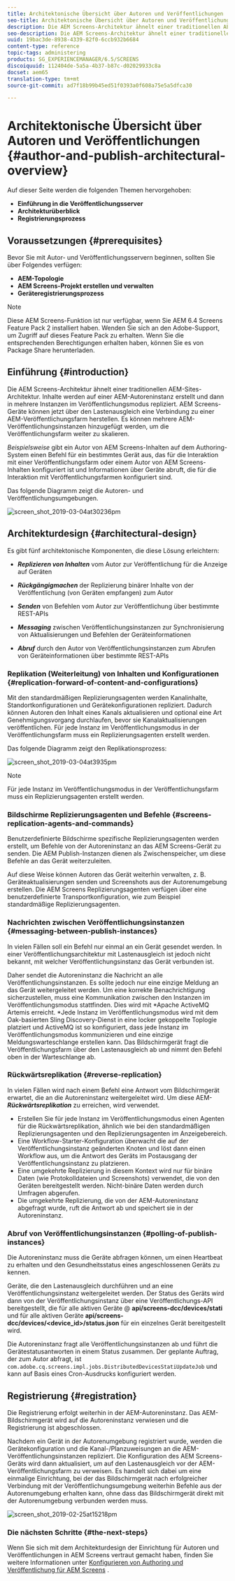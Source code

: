```yaml
---
title: Architektonische Übersicht über Autoren und Veröffentlichungen
seo-title: Architektonische Übersicht über Autoren und Veröffentlichungen
description: Die AEM Screens-Architektur ähnelt einer traditionellen AEM-Sites-Architektur. Inhalte werden auf einer AEM-Autoreninstanz erstellt und dann in mehrere Instanzen im Veröffentlichungsmodus repliziert. Folgen Sie dieser Seite, um mehr über den Überblick über die Autoren- und Veröffentlichungsarchitektur zu erfahren.
seo-description: Die AEM Screens-Architektur ähnelt einer traditionellen AEM-Sites-Architektur. Inhalte werden auf einer AEM-Autoreninstanz erstellt und dann in mehrere Instanzen im Veröffentlichungsmodus repliziert. Folgen Sie dieser Seite, um mehr über den Überblick über die Autoren- und Veröffentlichungsarchitektur zu erfahren.
uuid: 19bac3de-8938-4339-82f0-6ccb932b6684
content-type: reference
topic-tags: administering
products: SG_EXPERIENCEMANAGER/6.5/SCREENS
discoiquuid: 112404de-5a5a-4b37-b87c-d02029933c8a
docset: aem65
translation-type: tm+mt
source-git-commit: ad7f18b99b45ed51f0393a0f608a75e5a5dfca30

---
```



# Architektonische Übersicht über Autoren und Veröffentlichungen {#author-and-publish-architectural-overview}

Auf dieser Seite werden die folgenden Themen hervorgehoben:

* **Einführung in die Veröffentlichungsserver**
* **Architekturüberblick**
* **Registrierungsprozess**

## Voraussetzungen {#prerequisites}

Bevor Sie mit Autor- und Veröffentlichungsservern beginnen, sollten Sie über Folgendes verfügen:

* **AEM-Topologie**
* **AEM Screens-Projekt erstellen und verwalten**
* **Geräteregistrierungsprozess**

>[!NOTE]
>
>Diese AEM Screens-Funktion ist nur verfügbar, wenn Sie AEM 6.4 Screens Feature Pack 2 installiert haben. Wenden Sie sich an den Adobe-Support, um Zugriff auf dieses Feature Pack zu erhalten. Wenn Sie die entsprechenden Berechtigungen erhalten haben, können Sie es von Package Share herunterladen.

## Einführung {#introduction}

Die AEM Screens-Architektur ähnelt einer traditionellen AEM-Sites-Architektur. Inhalte werden auf einer AEM-Autoreninstanz erstellt und dann in mehrere Instanzen im Veröffentlichungsmodus repliziert. AEM Screens-Geräte können jetzt über den Lastenausgleich eine Verbindung zu einer AEM-Veröffentlichungsfarm herstellen. Es können mehrere AEM-Veröffentlichungsinstanzen hinzugefügt werden, um die Veröffentlichungsfarm weiter zu skalieren.

*Beispielsweise* gibt ein Autor von AEM Screens-Inhalten auf dem Authoring-System einen Befehl für ein bestimmtes Gerät aus, das für die Interaktion mit einer Veröffentlichungsfarm oder einem Autor von AEM Screens-Inhalten konfiguriert ist und Informationen über Geräte abruft, die für die Interaktion mit Veröffentlichungsfarmen konfiguriert sind.

Das folgende Diagramm zeigt die Autoren- und Veröffentlichungsumgebungen.

![screen_shot_2019-03-04at30236pm](assets/screen_shot_2019-03-04at30236pm.png)

## Architekturdesign {#architectural-design}

Es gibt fünf architektonische Komponenten, die diese Lösung erleichtern:

* ***Replizieren von Inhalten*** vom Autor zur Veröffentlichung für die Anzeige auf Geräten

* ***Rückgängigmachen*** der Replizierung binärer Inhalte von der Veröffentlichung (von Geräten empfangen) zum Autor
* ***Senden*** von Befehlen vom Autor zur Veröffentlichung über bestimmte REST-APIs
* ***Messaging*** zwischen Veröffentlichungsinstanzen zur Synchronisierung von Aktualisierungen und Befehlen der Geräteinformationen
* ***Abruf*** durch den Autor von Veröffentlichungsinstanzen zum Abrufen von Geräteinformationen über bestimmte REST-APIs

### Replikation (Weiterleitung) von Inhalten und Konfigurationen {#replication-forward-of-content-and-configurations}

Mit den standardmäßigen Replizierungsagenten werden Kanalinhalte, Standortkonfigurationen und Gerätekonfigurationen repliziert. Dadurch können Autoren den Inhalt eines Kanals aktualisieren und optional eine Art Genehmigungsvorgang durchlaufen, bevor sie Kanalaktualisierungen veröffentlichen. Für jede Instanz im Veröffentlichungsmodus in der Veröffentlichungsfarm muss ein Replizierungsagenten erstellt werden.

Das folgende Diagramm zeigt den Replikationsprozess:

![screen_shot_2019-03-04at3935pm](assets/screen_shot_2019-03-04at33935pm.png)

>[!NOTE]
>
>Für jede Instanz im Veröffentlichungsmodus in der Veröffentlichungsfarm muss ein Replizierungsagenten erstellt werden.

### Bildschirme Replizierungsagenten und Befehle {#screens-replication-agents-and-commands}

Benutzerdefinierte Bildschirme spezifische Replizierungsagenten werden erstellt, um Befehle von der Autoreninstanz an das AEM Screens-Gerät zu senden. Die AEM Publish-Instanzen dienen als Zwischenspeicher, um diese Befehle an das Gerät weiterzuleiten.

Auf diese Weise können Autoren das Gerät weiterhin verwalten, z. B. Geräteaktualisierungen senden und Screenshots aus der Autorenumgebung erstellen. Die AEM Screens Replizierungsagenten verfügen über eine benutzerdefinierte Transportkonfiguration, wie zum Beispiel standardmäßige Replizierungsagenten.

### Nachrichten zwischen Veröffentlichungsinstanzen {#messaging-between-publish-instances}

In vielen Fällen soll ein Befehl nur einmal an ein Gerät gesendet werden. In einer Veröffentlichungsarchitektur mit Lastenausgleich ist jedoch nicht bekannt, mit welcher Veröffentlichungsinstanz das Gerät verbunden ist.

Daher sendet die Autoreninstanz die Nachricht an alle Veröffentlichungsinstanzen. Es sollte jedoch nur eine einzige Meldung an das Gerät weitergeleitet werden. Um eine korrekte Benachrichtigung sicherzustellen, muss eine Kommunikation zwischen den Instanzen im Veröffentlichungsmodus stattfinden. Dies wird mit *Apache ActiveMQ Artemis erreicht. *Jede Instanz im Veröffentlichungsmodus wird mit dem Oak-basierten Sling Discovery-Dienst in eine locker gekoppelte Toplogie platziert und ActiveMQ ist so konfiguriert, dass jede Instanz im Veröffentlichungsmodus kommunizieren und eine einzige Meldungswarteschlange erstellen kann. Das Bildschirmgerät fragt die Veröffentlichungsfarm über den Lastenausgleich ab und nimmt den Befehl oben in der Warteschlange ab.

### Rückwärtsreplikation {#reverse-replication}

In vielen Fällen wird nach einem Befehl eine Antwort vom Bildschirmgerät erwartet, die an die Autoreninstanz weitergeleitet wird. Um diese AEM- ***Rückwärtsreplikation*** zu erreichen, wird verwendet.

* Erstellen Sie für jede Instanz im Veröffentlichungsmodus einen Agenten für die Rückwärtsreplikation, ähnlich wie bei den standardmäßigen Replizierungsagenten und den Replizierungsagenten im Anzeigebereich.
* Eine Workflow-Starter-Konfiguration überwacht die auf der Veröffentlichungsinstanz geänderten Knoten und löst dann einen Workflow aus, um die Antwort des Geräts im Postausgang der Veröffentlichungsinstanz zu platzieren.
* Eine umgekehrte Replizierung in diesem Kontext wird nur für binäre Daten (wie Protokolldateien und Screenshots) verwendet, die von den Geräten bereitgestellt werden. Nicht-binäre Daten werden durch Umfragen abgerufen.
* Die umgekehrte Replizierung, die von der AEM-Autoreninstanz abgefragt wurde, ruft die Antwort ab und speichert sie in der Autoreninstanz.

### Abruf von Veröffentlichungsinstanzen {#polling-of-publish-instances}

Die Autoreninstanz muss die Geräte abfragen können, um einen Heartbeat zu erhalten und den Gesundheitsstatus eines angeschlossenen Geräts zu kennen.

Geräte, die den Lastenausgleich durchführen und an eine Veröffentlichungsinstanz weitergeleitet werden. Der Status des Geräts wird dann von der Veröffentlichungsinstanz über eine Veröffentlichungs-API bereitgestellt, die für alle aktiven Geräte @ **api/screens-dcc/devices/stati** und für alle aktiven Geräte **api/screens-dcc/devices/&lt;device_id&gt;/status.json** für ein einzelnes Gerät bereitgestellt wird.

Die Autoreninstanz fragt alle Veröffentlichungsinstanzen ab und führt die Gerätestatusantworten in einem Status zusammen. Der geplante Auftrag, der zum Autor abfragt, ist `com.adobe.cq.screens.impl.jobs.DistributedDevicesStatiUpdateJob` und kann auf Basis eines Cron-Ausdrucks konfiguriert werden.

## Registrierung {#registration}

Die Registrierung erfolgt weiterhin in der AEM-Autoreninstanz. Das AEM-Bildschirmgerät wird auf die Autoreninstanz verwiesen und die Registrierung ist abgeschlossen.

Nachdem ein Gerät in der Autorenumgebung registriert wurde, werden die Gerätekonfiguration und die Kanal-/Planzuweisungen an die AEM-Veröffentlichungsinstanzen repliziert. Die Konfiguration des AEM Screens-Geräts wird dann aktualisiert, um auf den Lastenausgleich vor der AEM-Veröffentlichungsfarm zu verweisen. Es handelt sich dabei um eine einmalige Einrichtung, bei der das Bildschirmgerät nach erfolgreicher Verbindung mit der Veröffentlichungsumgebung weiterhin Befehle aus der Autorenumgebung erhalten kann, ohne dass das Bildschirmgerät direkt mit der Autorenumgebung verbunden werden muss.

![screen_shot_2019-02-25at15218pm](assets/screen_shot_2019-02-25at15218pm.png)

### Die nächsten Schritte {#the-next-steps}

Wenn Sie sich mit dem Architekturdesign der Einrichtung für Autoren und Veröffentlichungen in AEM Screens vertraut gemacht haben, finden Sie weitere Informationen unter [Konfigurieren von Authoring und Veröffentlichung für AEM Screens](author-and-publish.md) .
